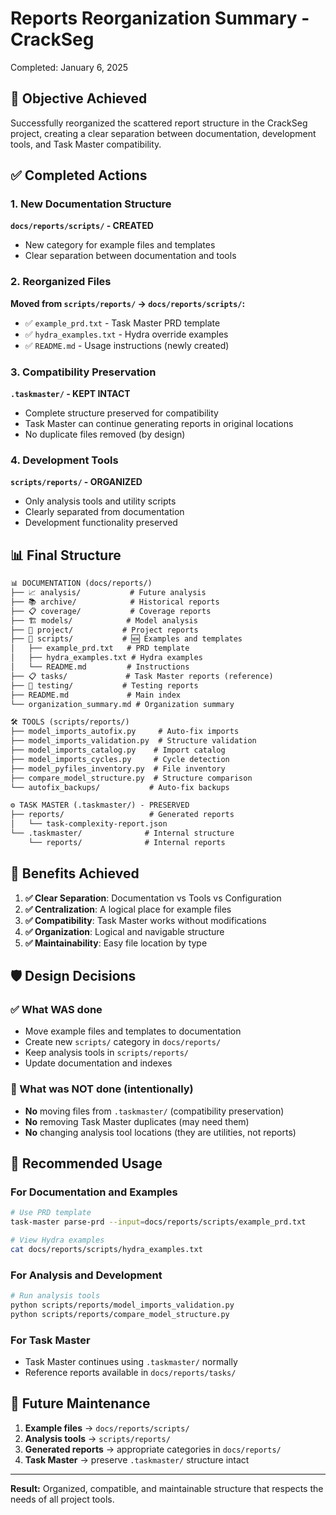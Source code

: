 # Reports Reorganization Summary - CrackSeg

Completed: January 6, 2025

## 🎯 Objective Achieved

Successfully reorganized the scattered report structure in the CrackSeg project, creating a clear separation between documentation, development tools, and Task Master compatibility.

## ✅ Completed Actions

### 1. New Documentation Structure

**`docs/reports/scripts/` - CREATED**

- New category for example files and templates
- Clear separation between documentation and tools

### 2. Reorganized Files

**Moved from `scripts/reports/` → `docs/reports/scripts/`:**

- ✅ `example_prd.txt` - Task Master PRD template
- ✅ `hydra_examples.txt` - Hydra override examples
- ✅ `README.md` - Usage instructions (newly created)

### 3. Compatibility Preservation

**`.taskmaster/` - KEPT INTACT**

- Complete structure preserved for compatibility
- Task Master can continue generating reports in original locations
- No duplicate files removed (by design)

### 4. Development Tools

**`scripts/reports/` - ORGANIZED**

- Only analysis tools and utility scripts
- Clearly separated from documentation
- Development functionality preserved

## 📊 Final Structure

```txt
📊 DOCUMENTATION (docs/reports/)
├── 📈 analysis/           # Future analysis
├── 📚 archive/            # Historical reports
├── 📋 coverage/           # Coverage reports
├── 🏗️ models/            # Model analysis
├── 🎯 project/           # Project reports
├── 📜 scripts/           # 🆕 Examples and templates
│   ├── example_prd.txt   # PRD template
│   ├── hydra_examples.txt # Hydra examples
│   └── README.md         # Instructions
├── 📋 tasks/             # Task Master reports (reference)
├── 🧪 testing/           # Testing reports
├── README.md             # Main index
└── organization_summary.md # Organization summary

🛠️ TOOLS (scripts/reports/)
├── model_imports_autofix.py     # Auto-fix imports
├── model_imports_validation.py  # Structure validation
├── model_imports_catalog.py    # Import catalog
├── model_imports_cycles.py     # Cycle detection
├── model_pyfiles_inventory.py  # File inventory
├── compare_model_structure.py  # Structure comparison
└── autofix_backups/           # Auto-fix backups

⚙️ TASK MASTER (.taskmaster/) - PRESERVED
├── reports/                   # Generated reports
│   └── task-complexity-report.json
└── .taskmaster/              # Internal structure
    └── reports/              # Internal reports
```

## 🎉 Benefits Achieved

1. **✅ Clear Separation**: Documentation vs Tools vs Configuration
2. **✅ Centralization**: A logical place for example files
3. **✅ Compatibility**: Task Master works without modifications
4. **✅ Organization**: Logical and navigable structure
5. **✅ Maintainability**: Easy file location by type

## 🛡️ Design Decisions

### ✅ What WAS done

- Move example files and templates to documentation
- Create new `scripts/` category in `docs/reports/`
- Keep analysis tools in `scripts/reports/`
- Update documentation and indexes

### 🚫 What was NOT done (intentionally)

- **No** moving files from `.taskmaster/` (compatibility preservation)
- **No** removing Task Master duplicates (may need them)
- **No** changing analysis tool locations (they are utilities, not reports)

## 🎯 Recommended Usage

### For Documentation and Examples

```bash
# Use PRD template
task-master parse-prd --input=docs/reports/scripts/example_prd.txt

# View Hydra examples
cat docs/reports/scripts/hydra_examples.txt
```

### For Analysis and Development

```bash
# Run analysis tools
python scripts/reports/model_imports_validation.py
python scripts/reports/compare_model_structure.py
```

### For Task Master

- Task Master continues using `.taskmaster/` normally
- Reference reports available in `docs/reports/tasks/`

## 📝 Future Maintenance

1. **Example files** → `docs/reports/scripts/`
2. **Analysis tools** → `scripts/reports/`
3. **Generated reports** → appropriate categories in `docs/reports/`
4. **Task Master** → preserve `.taskmaster/` structure intact

---

**Result:** Organized, compatible, and maintainable structure that respects the needs of all project tools.
